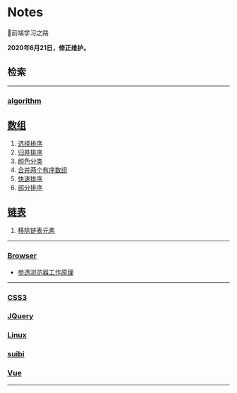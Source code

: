 # Notes
🚀前端学习之路

**2020年6月21日，修正维护。**
## 检索
***
### [algorithm](https://github.com/hzy1257664828/Notes/tree/master/algorithm)
## [数组](algorithm/数组)
1. [选择排序](algorithm/数组/选择排序/README.md)
2. [归并排序](algorithm/数组/归并排序/README.md)
3. [颜色分类](algorithm/数组/颜色分类/README.md)
4. [合并两个有序数组](algorithm/数组/合并两个有序数组/README.md)
5. [快速排序](algorithm/数组/快速排序/README.md)
6. [部分排序](algorithm/数组/部分排序/README.md)

## [链表](algorithm/链表)
1. [移除链表元素](algorithm/链表/移除链表元素/README.md)
***
### [Browser](https://github.com/hzy1257664828/Notes/tree/master/Browser)
- [参透浏览器工作原理]()
***
### [CSS3](https://github.com/hzy1257664828/Notes/tree/master/Css3)
### [JQuery](https://github.com/hzy1257664828/Notes/tree/master/JQuery)
### [Linux](https://github.com/hzy1257664828/Notes/tree/master/Linux)
### [suibi](https://github.com/hzy1257664828/Notes/tree/master/suibi)
### [Vue](https://github.com/hzy1257664828/Notes/tree/master/Vue)
***